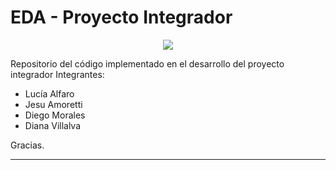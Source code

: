 # EDA - Proyecto Integrador 
<p align="center">
  <img src="https://media.discordapp.net/attachments/1042936737447546920/1114409984877412352/edabanner.png"/>
</p>
Repositorio del código implementado en el desarrollo del proyecto integrador
Integrantes:

- Lucía Alfaro
- Jesu Amoretti
- Diego Morales
- Diana Villalva

Gracias.

---

<!-- ## Diagrama UML del proyecto

<p align="center">
  <img src="https://media.discordapp.net/attachments/1042936737447546920/1125576222609510460/EDA_-_Diagrama_UML.drawio_trans.png?width=856&height=701"/>
</p> 

-->
